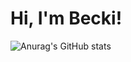 
<h1> Hi, I'm Becki! </h1>




![Anurag's GitHub stats](https://github-readme-stats.vercel.app/api?username=Beckibuzz93&show_icons=true&theme=radical)
